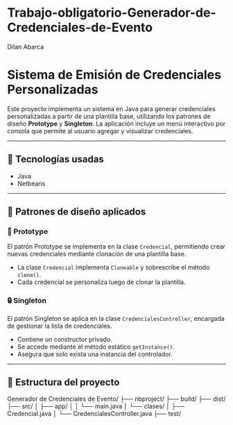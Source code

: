 # Trabajo-obligatorio-Generador-de-Credenciales-de-Evento
Dilan Abarca
# Sistema de Emisión de Credenciales Personalizadas

Este proyecto implementa un sistema en Java para generar credenciales personalizadas a partir de una plantilla base, utilizando los patrones de diseño **Prototype** y **Singleton**. La aplicación incluye un menú interactivo por consola que permite al usuario agregar y visualizar credenciales.

---

## 🔧 Tecnologías usadas

- Java 
- Netbeans
---

## 🧠 Patrones de diseño aplicados

### 🧬 Prototype

El patrón Prototype se implementa en la clase `Credencial`, permitiendo crear nuevas credenciales mediante clonación de una plantilla base.

- La clase `Credencial` implementa `Cloneable` y sobrescribe el método `clone()`.
- Cada credencial se personaliza luego de clonar la plantilla.

### 🔒 Singleton

El patrón Singleton se aplica en la clase `CredencialesController`, encargada de gestionar la lista de credenciales.

- Contiene un constructor privado.
- Se accede mediante el método estático `getInstance()`.
- Asegura que solo exista una instancia del controlador.

---

## 📂 Estructura del proyecto

Generador de Credenciales de Evento/
├── nbproject/
├── build/
├── dist/
├── src/
│   ├── app/
│   │   └── main.java
│   └── clases/
│       ├── Credencial.java
│       └── CredencialesController.java
├── test/

